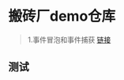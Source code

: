 # 搬砖厂demo仓库
>1.事件冒泡和事件捕获 [链接](https://github.com/Himmas/Himmas_demo/tree/gh-pages/event_bubbling)

##  测试
